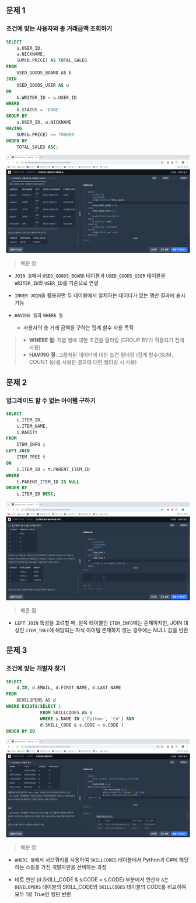 ## 문제 1
### 조건에 맞는 사용자와 총 거래금액 조회하기

```sql
SELECT 
    u.USER_ID, 
    u.NICKNAME, 
    SUM(b.PRICE) AS TOTAL_SALES
FROM 
    USED_GOODS_BOARD AS b
JOIN 
    USED_GOODS_USER AS u
ON 
    b.WRITER_ID = u.USER_ID  
WHERE 
    b.STATUS = 'DONE'  
GROUP BY 
    u.USER_ID, u.NICKNAME  
HAVING 
    SUM(b.PRICE) >= 700000  
ORDER BY 
    TOTAL_SALES ASC;  
```
![image](https://github.com/Seokxkyu/dartb/blob/main/sql/study/images/image1.png)


> 배운 점

- `JOIN 절`에서 `USED_GOODS_BOARD` 테이블과 `USED_GOODS_USER` 테이블을 `WRITER_ID`와 `USER_ID`를 기준으로 연결

- `INNER JOIN`을 활용하면 두 테이블에서 일치하는 데이터가 있는 행만 결과에 표시 가능

- `HAVING 절`과 `WHERE 절`
    - 사용자의 총 거래 금액을 구하는 집계 함수 사용 목적
> - **WHERE 절**: 개별 행에 대한 조건을 필터링 (GROUP BY가 적용되기 전에 사용)
> - **HAVING 절**: 그룹화된 데이터에 대한 조건 필터링 (집계 함수(SUM, COUNT 등)를 사용한 결과에 대한 필터링 시 사용)


## 문제 2
### 업그레이드 할 수 없는 아이템 구하기

```sql
SELECT 
    i.ITEM_ID, 
    i.ITEM_NAME, 
    i.RARITY
FROM 
    ITEM_INFO i
LEFT JOIN 
    ITEM_TREE t
ON 
    i.ITEM_ID = t.PARENT_ITEM_ID
WHERE 
    t.PARENT_ITEM_ID IS NULL
ORDER BY 
    i.ITEM_ID DESC;
```
![image](https://github.com/Seokxkyu/dartb/blob/main/sql/study/images/image2.png)

> 배운 점

- `LEFT JOIN` 특성을 고려할 때, 왼쪽 테이블인 `ITEM_INFO`에는 존재하지만, JOIN 대상인 `ITEM_TREE`에 해당되는 자식 아이템 존재하지 않는 경우에는 NULL 값을 반환

## 문제 3
### 조건에 맞는 개발자 찾기

```sql
SELECT 
    d.ID, d.EMAIL, d.FIRST_NAME, d.LAST_NAME
FROM   
    DEVELOPERS AS d
WHERE EXISTS(SELECT 1
             FROM SKILLCODES AS s
             WHERE s.NAME IN ('Python', 'C#') AND
             d.SKILL_CODE & s.CODE = s.CODE )
ORDER BY ID
```
![image](https://github.com/Seokxkyu/dartb/blob/main/sql/study/images/image.png)

> 배운 점

- `WHERE 절`에서 서브쿼리를 사용하여 `SKILLCODES` 테이블에서 Python과 C#에 해당하는 스킬을 가진 개발자만을 선택하는 과정

- 비트 연산 (d.SKILL_CODE & s.CODE = s.CODE) 부분에서 연산자 `&`는 `DEVELOPERS` 테이블의 SKILL_CODE와 `SKILLCODES` 테이블의 CODE를 비교하여 모두 1로 True인 행만 반환